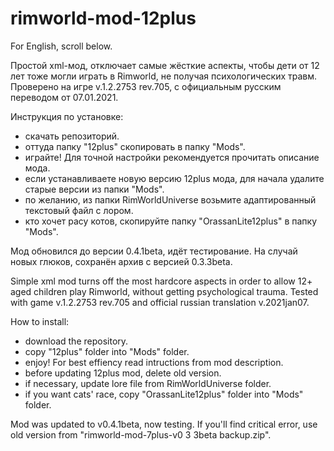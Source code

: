 # rimworld-mod-12plus

For English, scroll below.

Простой xml-мод, отключает самые жёсткие аспекты, чтобы дети от 12 лет тоже могли играть в Rimworld, не получая психологических травм. Проверено на игре v.1.2.2753 rev.705, с официальным русским переводом от 07.01.2021.

Инструкция по установке: 

- скачать репозиторий.
- оттуда папку "12plus" скопировать в папку "Mods".
- играйте! Для точной настройки рекомендуется прочитать описание мода.
- если устанавливаете новую версию 12plus мода, для начала удалите старые версии из папки "Mods".
- по желанию, из папки RimWorldUniverse возьмите адаптированный текстовый файл c лором.
- кто хочет расу котов, скопируйте папку "OrassanLite12plus" в папку "Mods".

Мод обновился до версии 0.4.1beta, идёт тестирование. На случай новых глюков, сохранён архив с версией 0.3.3beta.

Simple xml mod turns off the most hardcore aspects in order to allow 12+ aged children play Rimworld, without getting psychological trauma. Tested with game v.1.2.2753 rev.705 and official russian translation v.2021jan07.

How to install:
- download the repository.
- copy "12plus" folder into "Mods" folder.
- enjoy! For best effiency read intructions from mod description.
- before updating 12plus mod, delete old version.
- if necessary, update lore file from RimWorldUniverse folder.
- if you want cats' race, copy "OrassanLite12plus" folder into "Mods" folder.

Mod was updated to v0.4.1beta, now testing. If you'll find critical error, use old version from "rimworld-mod-7plus-v0 3 3beta backup.zip".

